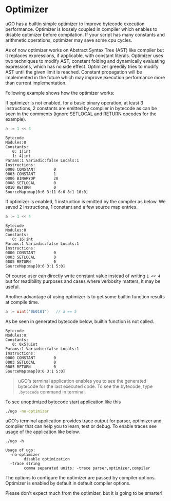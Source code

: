 # Optimizer

uGO has a builtin simple optimizer to improve bytecode execution performance.
Optimizer is loosely coupled in compiler which enables to disable optimizer
before compilation. If your script has many constants and arithmetic operations,
optimizer may save some cpu cycles.

As of now optimizer works on Abstract Syntax Tree (AST) like compiler but it
replaces expressions, if applicable, with constant literals. Optimizer uses two
techniques to modify AST, constant folding and dynamically evaluating
expressions, which has no side effect. Optimizer greedily tries to modify AST
until the given limit is reached. Constant propagation will be implemented in
the future which may improve execution performance more than current
implementation.

Following example shows how the optimizer works:

If optimizer is not enabled, for a basic binary operation, at least 3
instructions, 2 constants are emitted by compiler in bytecode as can be seen in
the comments (ignore SETLOCAL and RETURN opcodes for the example).

``` go
a := 1 << 4
```

```console
Bytecode
Modules:0
Constants:
   0: 1|int
   1: 4|int
Params:1 Variadic:false Locals:1
Instructions:
0000 CONSTANT        0
0003 CONSTANT        1
0006 BINARYOP        20
0008 SETLOCAL        0
0010 RETURN          0
SourceMap:map[0:6 3:11 6:6 8:1 10:0]
```

If optimizer is enabled, 1 instruction is emitted by the compiler as below. We
saved 2 instructions, 1 constant and a few source map entries.

``` go
a := 1 << 4
```

```console
Bytecode
Modules:0
Constants:
   0: 16|int
Params:1 Variadic:false Locals:1
Instructions:
0000 CONSTANT        0
0003 SETLOCAL        0
0005 RETURN          0
SourceMap:map[0:6 3:1 5:0]
```

Of course user can directly write constant value instead of writing `1 << 4` but
for readibility purposes and cases where verbosity matters, it may be useful.

Another advantage of using optimizer is to get some builtin function results at
compile time.

```go
a := uint("0b0101")   // a == 5
```

As be seen in generated bytecode below, builtin function is not called.

```console
Bytecode
Modules:0
Constants:
   0: 0x5|uint
Params:1 Variadic:false Locals:1
Instructions:
0000 CONSTANT        0
0003 SETLOCAL        0
0005 RETURN          0
SourceMap:map[0:6 3:1 5:0]
```

> uGO's terminal application enables you to see the generated bytecode for the
> last executed code. To see the bytecode, type `.bytecode` command in terminal.

To see unoptimized bytecode start application like this

```sh
./ugo -no-optimizer
```

uGO's terminal application provides trace output for parser, optimizer and
compiler that can help you to learn, test or debug. To enable traces see usage
of the application like below.

```console
./ugo -h

Usage of ugo:
  -no-optimizer
        disable optimization
  -trace string
        comma separated units: -trace parser,optimizer,compiler
```

The options to configure the optimizer are passed by compiler options. Optimizer
is enabled by default in default compiler options.

Please don't expect much from the optimizer, but it is going to be smarter!
